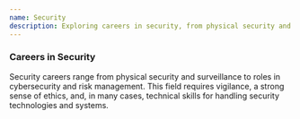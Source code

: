 ```yaml
---
name: Security
description: Exploring careers in security, from physical security and surveillance to cybersecurity and risk management.
---
```


### Careers in Security

Security careers range from physical security and surveillance to roles in cybersecurity and risk management. This field requires vigilance, a strong sense of ethics, and, in many cases, technical skills for handling security technologies and systems.

